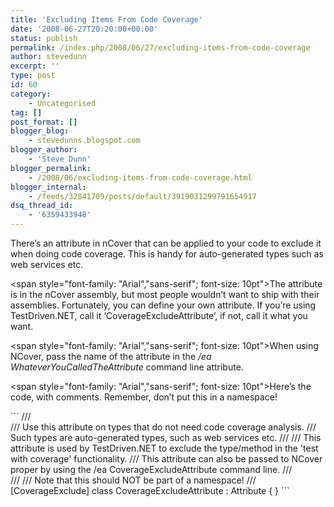 ```yaml
---
title: 'Excluding Items From Code Coverage'
date: '2008-06-27T20:20:00+00:00'
status: publish
permalink: /index.php/2008/06/27/excluding-items-from-code-coverage
author: stevedunn
excerpt: ''
type: post
id: 60
category:
    - Uncategorised
tag: []
post_format: []
blogger_blog:
    - stevedunns.blogspot.com
blogger_author:
    - 'Steve Dunn'
blogger_permalink:
    - /2008/06/excluding-items-from-code-coverage.html
blogger_internal:
    - /feeds/32841709/posts/default/3919031299791654917
dsq_thread_id:
    - '6359433948'
---
```

<div><span style="font-family: "Arial","sans-serif"; font-size: 10pt">There’s an attribute in nCover that can be applied to your code to exclude it when doing code coverage. This is handy for auto-generated types such as web services etc. </span>

<span style="font-family: "Arial","sans-serif"; font-size: 10pt">The attribute is in the nCover assembly, but most people wouldn’t want to ship with their assemblies. Fortunately, you can define your own attribute. If you’re using TestDriven.NET, call it ‘CoverageExcludeAttribute’, if not, call it what you want.</span>

<span style="font-family: "Arial","sans-serif"; font-size: 10pt">When using NCover, pass the name of the attribute in the */ea WhateverYouCalledTheAttribute* command line attribute.</span>

<span style="font-family: "Arial","sans-serif"; font-size: 10pt">Here’s the code, with comments. Remember, don’t put this in a namespace!</span>

<div style="padding-bottom: 0px; margin: 0px; padding-left: 0px; padding-right: 0px; display: inline; float: none; padding-top: 0px">```
/// <summary> 
/// Use this attribute on types that do not need code coverage analysis. 
/// Such types are auto-generated types, such as web services etc. 
/// 
/// This attribute is used by TestDriven.NET to exclude the type/method in the 'test with coverage' functionality. 
/// This attribute can also be passed to NCover proper by using the /ea CoverageExcludeAttribute command line. 
/// </summary> 
/// <remarks> 
/// Note that this should NOT be part of a namespace! 
/// </remarks> 
[CoverageExclude] 
class CoverageExcludeAttribute : Attribute { } 
```

</div></div>